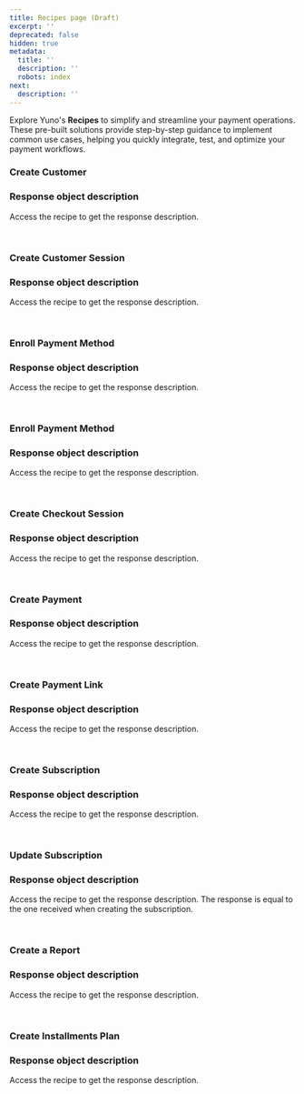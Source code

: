 ```yaml
---
title: Recipes page (Draft)
excerpt: ''
deprecated: false
hidden: true
metadata:
  title: ''
  description: ''
  robots: index
next:
  description: ''
---
```

Explore Yuno's **Recipes** to simplify and streamline your payment operations. These pre-built solutions provide step-by-step guidance to implement common use cases, helping you quickly integrate, test, and optimize your payment workflows.

### Create Customer

<body>
  <div class="infoBlockContainer">
    <div class="verticalLine"></div>
    <div>
      <h3>Response object description</h3>
      <div class="contentContainer">
        <p>
	Access the recipe to get the response description.
        </p>

<TutorialTile backgroundColor="#018FF4" emoji="🦉" id="67e6db21199a3100370a3264" link="https://docs.y.uno/v1.0/recipes/create-customer-response" slug="create-customer-response" title="Create Customer Response" />

</div>
</div>
</div>
</body>

<br />

### Create Customer Session

<body>
  <div class="infoBlockContainer">
    <div class="verticalLine"></div>
    <div>
      <h3>Response object description</h3>
      <div class="contentContainer">
        <p>
	Access the recipe to get the response description.
        </p>

<TutorialTile backgroundColor="#018FF4" emoji="🦉" id="67e6db21199a3100370a3265" link="https://docs.y.uno/v1.0/recipes/create-customer-session-response" slug="create-customer-session-response" title="Create Customer Session Response" />

  </div>
</div>
</div>
</body>

<br />

### Enroll Payment Method

<body>
  <div class="infoBlockContainer">
    <div class="verticalLine"></div>
    <div>
      <h3>Response object description</h3>
      <div class="contentContainer">
        <p>
	Access the recipe to get the response description.
        </p>

<TutorialTile backgroundColor="#018FF4" emoji="🦉" id="67e6db21199a3100370a3263" link="https://docs.y.uno/v1.0/recipes/enroll-payment-method-response-checkout-1" slug="enroll-payment-method-response-checkout-1" title="Enroll Payment Method Response (Checkout)" />

  </div>
</div>
</div>
</body>

<br />

### Enroll Payment Method

<body>
  <div class="infoBlockContainer">
    <div class="verticalLine"></div>
    <div>
      <h3>Response object description</h3>
      <div class="contentContainer">
        <p>
	Access the recipe to get the response description.
        </p>

<TutorialTile backgroundColor="#018FF4" emoji="🦉" id="67e6db21199a3100370a3267" link="https://docs.y.uno/v1.0/recipes/enroll-payment-method-direct-with-verify-response" slug="enroll-payment-method-direct-with-verify-response" title="Enroll Payment Method (Direct with verify) Response" />

  </div>
</div>
</div>
</body>

<br />

### Create Checkout Session

<body>
  <div class="infoBlockContainer">
    <div class="verticalLine"></div>
    <div>
      <h3>Response object description</h3>
      <div class="contentContainer">
        <p>
	Access the recipe to get the response description.
        </p>

<TutorialTile backgroundColor="#018FF4" emoji="🦉" id="67e6db21199a3100370a3268" link="https://docs.y.uno/v1.0/recipes/create-checkout-session-response" slug="create-checkout-session-response" title="Create Checkout Session Response" />

  </div>
</div>
</div>
</body>

<br />

### Create Payment

<body>
  <div class="infoBlockContainer">
    <div class="verticalLine"></div>
    <div>
      <h3>Response object description</h3>
      <div class="contentContainer">
        <p>
	Access the recipe to get the response description.
        </p>

<TutorialTile backgroundColor="#018FF4" emoji="🦉" id="67e6db21199a3100370a3269" link="https://docs.y.uno/v1.0/recipes/create-payment-response" slug="create-payment-response" title="Create Payment Response" />

  </div>
</div>
</div>
</body>

<br />

### Create Payment Link

<body>
  <div class="infoBlockContainer">
    <div class="verticalLine"></div>
    <div>
      <h3>Response object description</h3>
      <div class="contentContainer">
        <p>
	Access the recipe to get the response description.
        </p>

<TutorialTile backgroundColor="#018FF4" emoji="🦉" id="67e6db21199a3100370a326a" link="https://docs.y.uno/v1.0/recipes/create-payment-link-response" slug="create-payment-link-response" title="Create Payment Link Response" />

  </div>
</div>
</div>
</body>

<br />

### Create Subscription

<body>
  <div class="infoBlockContainer">
    <div class="verticalLine"></div>
    <div>
      <h3>Response object description</h3>
      <div class="contentContainer">
        <p>
	Access the recipe to get the response description.
        </p>

<TutorialTile backgroundColor="#018FF4" emoji="🦉" id="67e6db21199a3100370a326b" link="https://docs.y.uno/v1.0/recipes/create-subscription-response" slug="create-subscription-response" title="Create Subscription Response" />

  </div>
</div>
</div>
</body>

<br />

### Update Subscription

<body>
  <div class="infoBlockContainer">
    <div class="verticalLine"></div>
    <div>
      <h3>Response object description</h3>
      <div class="contentContainer">
        <p>
	Access the recipe to get the response description. The response is equal to the one received when creating the subscription.
        </p>

<TutorialTile backgroundColor="#018FF4" emoji="🦉" id="67e6db21199a3100370a326b" link="https://docs.y.uno/v1.0/recipes/create-subscription-response" slug="create-subscription-response" title="Create Subscription Response" />

  </div>
</div>
</div>
</body>

<br />

### Create a Report

<body>
  <div class="infoBlockContainer">
    <div class="verticalLine"></div>
    <div>
      <h3>Response object description</h3>
      <div class="contentContainer">
        <p>
	Access the recipe to get the response description.
        </p>

<TutorialTile backgroundColor="#018FF4" emoji="🦉" id="67e6db21199a3100370a326d" link="https://docs.y.uno/v1.0/recipes/create-a-report-response" slug="create-a-report-response" title="Create a Report Response" />

  </div>
</div>
</div>
</body>

<br />

### Create Installments Plan

<body>
  <div class="infoBlockContainer">
    <div class="verticalLine"></div>
    <div>
      <h3>Response object description</h3>
      <div class="contentContainer">
        <p>
	Access the recipe to get the response description.
        </p>

<TutorialTile backgroundColor="#018FF4" emoji="🦉" id="67e6db21199a3100370a326e" link="https://docs.y.uno/v1.0/recipes/create-installments-plan-response" slug="create-installments-plan-response" title="Create Installments Plan response" />

  </div>
</div>
</div>
</body>